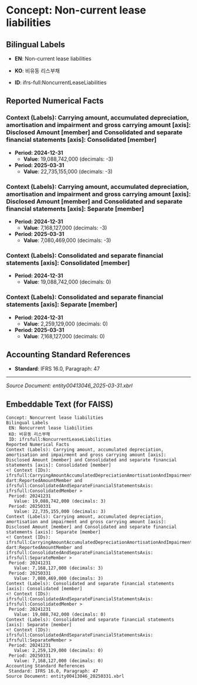 # Concept: Non-current lease liabilities

## Bilingual Labels
- **EN**: Non-current lease liabilities
- **KO**: 비유동 리스부채

- **ID**: ifrs-full:NoncurrentLeaseLiabilities

## Reported Numerical Facts

### **Context (Labels): Carrying amount, accumulated depreciation, amortisation and impairment and gross carrying amount [axis]: Disclosed Amount [member] and Consolidated and separate financial statements [axis]: Consolidated [member]**
<!-- Context (IDs): ifrs-full:CarryingAmountAccumulatedDepreciationAmortisationAndImpairmentAndGrossCarryingAmountAxis: dart:ReportedAmountMember and ifrs-full:ConsolidatedAndSeparateFinancialStatementsAxis: ifrs-full:ConsolidatedMember -->
- **Period: 2024-12-31**
  - **Value**: 19,088,742,000 (decimals: -3)
- **Period: 2025-03-31**
  - **Value**: 22,735,155,000 (decimals: -3)

### **Context (Labels): Carrying amount, accumulated depreciation, amortisation and impairment and gross carrying amount [axis]: Disclosed Amount [member] and Consolidated and separate financial statements [axis]: Separate [member]**
<!-- Context (IDs): ifrs-full:CarryingAmountAccumulatedDepreciationAmortisationAndImpairmentAndGrossCarryingAmountAxis: dart:ReportedAmountMember and ifrs-full:ConsolidatedAndSeparateFinancialStatementsAxis: ifrs-full:SeparateMember -->
- **Period: 2024-12-31**
  - **Value**: 7,168,127,000 (decimals: -3)
- **Period: 2025-03-31**
  - **Value**: 7,080,469,000 (decimals: -3)

### **Context (Labels): Consolidated and separate financial statements [axis]: Consolidated [member]**
<!-- Context (IDs): ifrs-full:ConsolidatedAndSeparateFinancialStatementsAxis: ifrs-full:ConsolidatedMember -->
- **Period: 2024-12-31**
  - **Value**: 19,088,742,000 (decimals: 0)

### **Context (Labels): Consolidated and separate financial statements [axis]: Separate [member]**
<!-- Context (IDs): ifrs-full:ConsolidatedAndSeparateFinancialStatementsAxis: ifrs-full:SeparateMember -->
- **Period: 2024-12-31**
  - **Value**: 2,259,129,000 (decimals: 0)
- **Period: 2025-03-31**
  - **Value**: 7,168,127,000 (decimals: 0)

## Accounting Standard References
- **Standard**: IFRS 16.0, Paragraph: 47

---
*Source Document: entity00413046_2025-03-31.xbrl*
## Embeddable Text (for FAISS)
```text
Concept: Noncurrent lease liabilities
Bilingual Labels
 EN: Noncurrent lease liabilities
 KO: 비유동 리스부채
 ID: ifrsfull:NoncurrentLeaseLiabilities
Reported Numerical Facts
Context (Labels): Carrying amount, accumulated depreciation, amortisation and impairment and gross carrying amount [axis]: Disclosed Amount [member] and Consolidated and separate financial statements [axis]: Consolidated [member]
<! Context (IDs): ifrsfull:CarryingAmountAccumulatedDepreciationAmortisationAndImpairmentAndGrossCarryingAmountAxis: dart:ReportedAmountMember and ifrsfull:ConsolidatedAndSeparateFinancialStatementsAxis: ifrsfull:ConsolidatedMember >
 Period: 20241231
   Value: 19,088,742,000 (decimals: 3)
 Period: 20250331
   Value: 22,735,155,000 (decimals: 3)
Context (Labels): Carrying amount, accumulated depreciation, amortisation and impairment and gross carrying amount [axis]: Disclosed Amount [member] and Consolidated and separate financial statements [axis]: Separate [member]
<! Context (IDs): ifrsfull:CarryingAmountAccumulatedDepreciationAmortisationAndImpairmentAndGrossCarryingAmountAxis: dart:ReportedAmountMember and ifrsfull:ConsolidatedAndSeparateFinancialStatementsAxis: ifrsfull:SeparateMember >
 Period: 20241231
   Value: 7,168,127,000 (decimals: 3)
 Period: 20250331
   Value: 7,080,469,000 (decimals: 3)
Context (Labels): Consolidated and separate financial statements [axis]: Consolidated [member]
<! Context (IDs): ifrsfull:ConsolidatedAndSeparateFinancialStatementsAxis: ifrsfull:ConsolidatedMember >
 Period: 20241231
   Value: 19,088,742,000 (decimals: 0)
Context (Labels): Consolidated and separate financial statements [axis]: Separate [member]
<! Context (IDs): ifrsfull:ConsolidatedAndSeparateFinancialStatementsAxis: ifrsfull:SeparateMember >
 Period: 20241231
   Value: 2,259,129,000 (decimals: 0)
 Period: 20250331
   Value: 7,168,127,000 (decimals: 0)
Accounting Standard References
 Standard: IFRS 16.0, Paragraph: 47
Source Document: entity00413046_20250331.xbrl
```